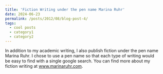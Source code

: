 ```yaml
---
title: 'Fiction Writing under the pen name Marina Ruhr'
date: 2024-06-23
permalink: /posts/2012/08/blog-post-4/
tags:
  - cool posts
  - category1
  - category2
---
```

In addition to my academic writing, I also publish fiction under the pen name Marina Ruhr. I chose to use a pen name so that each type of writing would be easy to find with a single google search. You can find more about my fiction writing at www.marinaruhr.com.

